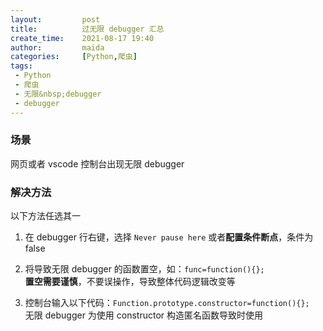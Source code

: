 ```yaml
---
layout:         post
title:          过无限 debugger 汇总
create_time:    2021-08-17 19:40
author:         maida
categories:     [Python,爬虫]
tags:
 - Python
 - 爬虫
 - 无限&nbsp;debugger
 - debugger
---
```



### 场景

网页或者 vscode 控制台出现无限 debugger

### 解决方法  
以下方法任选其一
1. 在 debugger 行右键，选择 `Never pause here` 或者**配置条件断点**，条件为 false  


2. 将导致无限 debugger 的函数置空，如：`func=function(){};`  
   **置空需要谨慎**，不要误操作，导致整体代码逻辑改变等  


3. 控制台输入以下代码：`Function.prototype.constructor=function(){};`  
   无限 debugger 为使用 constructor 构造匿名函数导致时使用